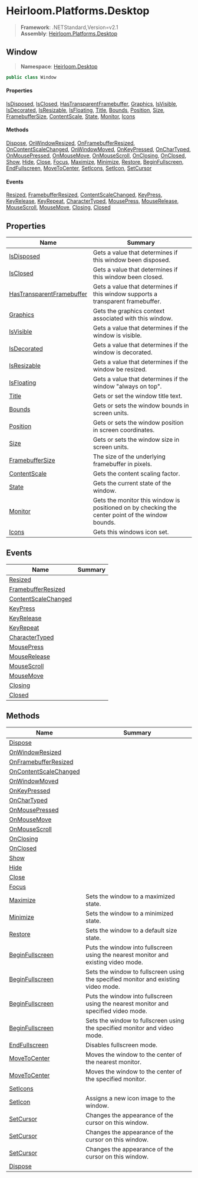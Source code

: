 # Heirloom.Platforms.Desktop

> **Framework**: .NETStandard,Version=v2.1  
> **Assembly**: [Heirloom.Platforms.Desktop][0]  

## Window

> **Namespace**: [Heirloom.Desktop][0]  

```cs
public class Window
```

#### Properties

[IsDisposed][1], [IsClosed][2], [HasTransparentFramebuffer][3], [Graphics][4], [IsVisible][5], [IsDecorated][6], [IsResizable][7], [IsFloating][8], [Title][9], [Bounds][10], [Position][11], [Size][12], [FramebufferSize][13], [ContentScale][14], [State][15], [Monitor][16], [Icons][17]

#### Methods

[Dispose][18], [OnWindowResized][19], [OnFramebufferResized][20], [OnContentScaleChanged][21], [OnWindowMoved][22], [OnKeyPressed][23], [OnCharTyped][24], [OnMousePressed][25], [OnMouseMove][26], [OnMouseScroll][27], [OnClosing][28], [OnClosed][29], [Show][30], [Hide][31], [Close][32], [Focus][33], [Maximize][34], [Minimize][35], [Restore][36], [BeginFullscreen][37], [EndFullscreen][38], [MoveToCenter][39], [SetIcons][40], [SetIcon][41], [SetCursor][42]

#### Events

[Resized][43], [FramebufferResized][44], [ContentScaleChanged][45], [KeyPress][46], [KeyRelease][47], [KeyRepeat][48], [CharacterTyped][49], [MousePress][50], [MouseRelease][51], [MouseScroll][52], [MouseMove][53], [Closing][54], [Closed][55]

## Properties

| Name                           | Summary                                                                                          |
|--------------------------------|--------------------------------------------------------------------------------------------------|
| [IsDisposed][1]                | Gets a value that determines if this window been disposed.                                       |
| [IsClosed][2]                  | Gets a value that determines if this window been closed.                                         |
| [HasTransparentFramebuffer][3] | Gets a value that determines if this window supports a transparent framebuffer.                  |
| [Graphics][4]                  | Gets the graphics context associated with this window.                                           |
| [IsVisible][5]                 | Gets a value that determines if the window is visible.                                           |
| [IsDecorated][6]               | Gets a value that determines if the window is decorated.                                         |
| [IsResizable][7]               | Gets a value that determines if the window be resized.                                           |
| [IsFloating][8]                | Gets a value that determines if the window "always on top".                                      |
| [Title][9]                     | Gets or set the window title text.                                                               |
| [Bounds][10]                   | Gets or sets the window bounds in screen units.                                                  |
| [Position][11]                 | Gets or sets the window position in screen coordinates.                                          |
| [Size][12]                     | Gets or sets the window size in screen units.                                                    |
| [FramebufferSize][13]          | The size of the underlying framebuffer in pixels.                                                |
| [ContentScale][14]             | Gets the content scaling factor.                                                                 |
| [State][15]                    | Gets the current state of the window.                                                            |
| [Monitor][16]                  | Gets the monitor this window is positioned on by checking the center point of the window bounds. |
| [Icons][17]                    | Gets this windows icon set.                                                                      |

## Events

| Name                      | Summary |
|---------------------------|---------|
| [Resized][43]             |         |
| [FramebufferResized][44]  |         |
| [ContentScaleChanged][45] |         |
| [KeyPress][46]            |         |
| [KeyRelease][47]          |         |
| [KeyRepeat][48]           |         |
| [CharacterTyped][49]      |         |
| [MousePress][50]          |         |
| [MouseRelease][51]        |         |
| [MouseScroll][52]         |         |
| [MouseMove][53]           |         |
| [Closing][54]             |         |
| [Closed][55]              |         |

## Methods

| Name                        | Summary                                                                             |
|-----------------------------|-------------------------------------------------------------------------------------|
| [Dispose][18]               |                                                                                     |
| [OnWindowResized][19]       |                                                                                     |
| [OnFramebufferResized][20]  |                                                                                     |
| [OnContentScaleChanged][21] |                                                                                     |
| [OnWindowMoved][22]         |                                                                                     |
| [OnKeyPressed][23]          |                                                                                     |
| [OnCharTyped][24]           |                                                                                     |
| [OnMousePressed][25]        |                                                                                     |
| [OnMouseMove][26]           |                                                                                     |
| [OnMouseScroll][27]         |                                                                                     |
| [OnClosing][28]             |                                                                                     |
| [OnClosed][29]              |                                                                                     |
| [Show][30]                  |                                                                                     |
| [Hide][31]                  |                                                                                     |
| [Close][32]                 |                                                                                     |
| [Focus][33]                 |                                                                                     |
| [Maximize][34]              | Sets the window to a maximized state.                                               |
| [Minimize][35]              | Sets the window to a minimized state.                                               |
| [Restore][36]               | Sets the window to a default size state.                                            |
| [BeginFullscreen][37]       | Puts the window into fullscreen using the nearest monitor and existing video mode.  |
| [BeginFullscreen][37]       | Sets the window to fullscreen using the specified monitor and existing video mode.  |
| [BeginFullscreen][37]       | Puts the window into fullscreen using the nearest monitor and specified video mode. |
| [BeginFullscreen][37]       | Sets the window to fullscreen using the specified monitor and video mode.           |
| [EndFullscreen][38]         | Disables fullscreen mode.                                                           |
| [MoveToCenter][39]          | Moves the window to the center of the nearest monitor.                              |
| [MoveToCenter][39]          | Moves the window to the center of the specified monitor.                            |
| [SetIcons][40]              |                                                                                     |
| [SetIcon][41]               | Assigns a new icon image to the window.                                             |
| [SetCursor][42]             | Changes the appearance of the cursor on this window.                                |
| [SetCursor][42]             | Changes the appearance of the cursor on this window.                                |
| [SetCursor][42]             | Changes the appearance of the cursor on this window.                                |
| [Dispose][18]               |                                                                                     |

[0]: ../../Heirloom.Platforms.Desktop.md
[1]: Window/IsDisposed.md
[2]: Window/IsClosed.md
[3]: Window/HasTransparentFramebuffer.md
[4]: Window/Graphics.md
[5]: Window/IsVisible.md
[6]: Window/IsDecorated.md
[7]: Window/IsResizable.md
[8]: Window/IsFloating.md
[9]: Window/Title.md
[10]: Window/Bounds.md
[11]: Window/Position.md
[12]: Window/Size.md
[13]: Window/FramebufferSize.md
[14]: Window/ContentScale.md
[15]: Window/State.md
[16]: Window/Monitor.md
[17]: Window/Icons.md
[18]: Window/Dispose.md
[19]: Window/OnWindowResized.md
[20]: Window/OnFramebufferResized.md
[21]: Window/OnContentScaleChanged.md
[22]: Window/OnWindowMoved.md
[23]: Window/OnKeyPressed.md
[24]: Window/OnCharTyped.md
[25]: Window/OnMousePressed.md
[26]: Window/OnMouseMove.md
[27]: Window/OnMouseScroll.md
[28]: Window/OnClosing.md
[29]: Window/OnClosed.md
[30]: Window/Show.md
[31]: Window/Hide.md
[32]: Window/Close.md
[33]: Window/Focus.md
[34]: Window/Maximize.md
[35]: Window/Minimize.md
[36]: Window/Restore.md
[37]: Window/BeginFullscreen.md
[38]: Window/EndFullscreen.md
[39]: Window/MoveToCenter.md
[40]: Window/SetIcons.md
[41]: Window/SetIcon.md
[42]: Window/SetCursor.md
[43]: Window/Resized.md
[44]: Window/FramebufferResized.md
[45]: Window/ContentScaleChanged.md
[46]: Window/KeyPress.md
[47]: Window/KeyRelease.md
[48]: Window/KeyRepeat.md
[49]: Window/CharacterTyped.md
[50]: Window/MousePress.md
[51]: Window/MouseRelease.md
[52]: Window/MouseScroll.md
[53]: Window/MouseMove.md
[54]: Window/Closing.md
[55]: Window/Closed.md
